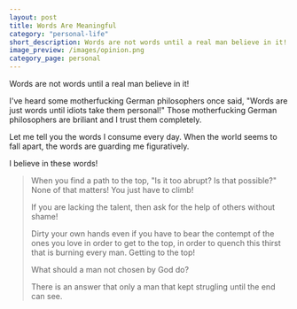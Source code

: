 ```yaml
---
layout: post
title: Words Are Meaningful
category: "personal-life"
short_description: Words are not words until a real man believe in it!
image_preview: /images/opinion.png
category_page: personal
---
```


Words are not words until a real man believe in it!

I've heard some motherfucking German philosophers once said, "Words are just words until idiots take them personal!"
Those motherfucking German philosophers are briliant and I trust them completely.

Let me tell you the words I consume every day. When the world seems to fall apart, the words are
guarding me figuratively.

I believe in these words!

> When you find a path to the top, "Is it too abrupt? Is that possible?" None of that
> matters! You just have to climb!
>
> If you are lacking the talent, then ask for the help of others without shame!
>
> Dirty your own hands even if you have to bear the contempt of the ones you love
> in order to get to the top, in order to quench this thirst that is burning every
> man. Getting to the top!
>
> What should a man not chosen by God do?
>
> There is an answer that only a man that kept strugling until the end can see.

